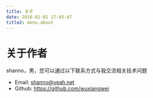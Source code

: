 ```yaml
---
title: 关于
date: 2016-01-01 17:43:47
title2: menu.about
---
```


# 关于作者

shanno，男，您可以通过以下联系方式与我交流相关技术问题
 * Email: <a href="mailto:shanno@yeah.net" title="shanno@yeah.net">shanno@yeah.net</a>
 * Github: https://github.com/wuxiangwei
